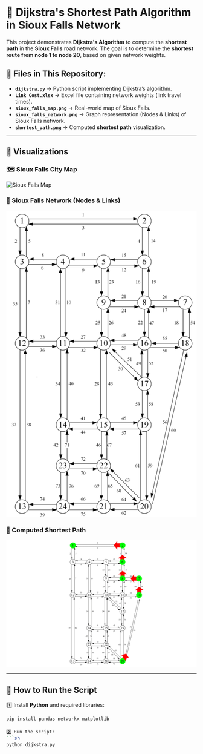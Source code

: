 # 🚀 Dijkstra's Shortest Path Algorithm in Sioux Falls Network

This project demonstrates **Dijkstra's Algorithm** to compute the **shortest path** in the **Sioux Falls** road network.
The goal is to determine the **shortest route from node 1 to node 20**, based on given network weights.


## 📂 Files in This Repository:
- **`dijkstra.py`** → Python script implementing Dijkstra’s algorithm.
- **`Link Cost.xlsx`** → Excel file containing network weights (link travel times).
- **`sioux_falls_map.png`** → Real-world map of Sioux Falls.
- **`sioux_falls_network.png`** → Graph representation (Nodes & Links) of Sioux Falls network.
- **`shortest_path.png`** → Computed **shortest path** visualization.

---

## 📍 **Visualizations**
### 🗺️ Sioux Falls City Map
![Sioux Falls Map](sioux_falls_map.png)

### 🔗 Sioux Falls Network (Nodes & Links)
![Sioux Falls Network](sioux_falls_network.png)

### 🚀 Computed Shortest Path
![Shortest Path](shortest_path.png)

---

## 🔧 **How to Run the Script**
1️⃣ Install **Python** and required libraries:
```sh
pip install pandas networkx matplotlib

2️⃣ Run the script:
```sh
python dijkstra.py
